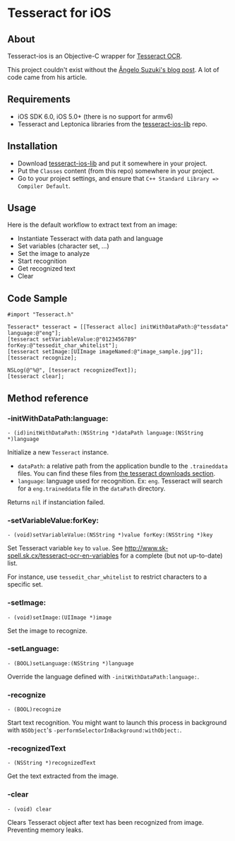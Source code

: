 Tesseract for iOS
=================


About
-----

Tesseract-ios is an Objective-C wrapper for [Tesseract OCR](http://code.google.com/p/tesseract-ocr/).

This project couldn't exist without the [Ângelo Suzuki's blog post](http://tinsuke.wordpress.com/2011/11/01/how-to-compile-and-use-tesseract-3-01-on-ios-sdk-5/). A lot of code came from his article.


Requirements
------------

 - iOS SDK 6.0, iOS 5.0+ (there is no support for armv6)
 - Tesseract and Leptonica libraries from the [tesseract-ios-lib](https://github.com/ldiqual/tesseract-ios-lib) repo.
 

Installation
------------

 - Download [tesseract-ios-lib](https://github.com/ldiqual/tesseract-ios-lib) and put it somewhere in your project.
 - Put the `Classes` content (from this repo) somewhere in your project.
 - Go to your project settings, and ensure that `C++ Standard Library => Compiler Default`.
 

Usage
-----

Here is the default workflow to extract text from an image:

 - Instantiate Tesseract with data path and language
 - Set variables (character set, …)
 - Set the image to analyze
 - Start recognition
 - Get recognized text
 - Clear
 
 
Code Sample
-----------

    #import "Tesseract.h"
    
    Tesseract* tesseract = [[Tesseract alloc] initWithDataPath:@"tessdata" language:@"eng"];
    [tesseract setVariableValue:@"0123456789" forKey:@"tessedit_char_whitelist"];
    [tesseract setImage:[UIImage imageNamed:@"image_sample.jpg"]];
    [tesseract recognize];
    
    NSLog(@"%@", [tesseract recognizedText]);
    [tesseract clear];
 
 
Method reference
----------------

### -initWithDataPath:language: ###

`- (id)initWithDataPath:(NSString *)dataPath language:(NSString *)language`

Initialize a new `Tesseract` instance.

 - `dataPath`: a relative path from the application bundle to the `.traineddata` files. You can find these files from [the tesseract downloads section](http://code.google.com/p/tesseract-ocr/downloads/list).
 - `language`: language used for recognition. Ex: `eng`. Tesseract will search for a `eng.traineddata` file in the `dataPath` directory.
 
Returns `nil` if instanciation failed.
 

### -setVariableValue:forKey: ###

`- (void)setVariableValue:(NSString *)value forKey:(NSString *)key`

Set Tesseract variable `key` to `value`. See <http://www.sk-spell.sk.cx/tesseract-ocr-en-variables> for a complete (but not up-to-date) list.

For instance, use `tessedit_char_whitelist` to restrict characters to a specific set.

### -setImage: ###

`- (void)setImage:(UIImage *)image`

Set the image to recognize.

### -setLanguage: ###

`- (BOOL)setLanguage:(NSString *)language`

Override the language defined with `-initWithDataPath:language:`.

### -recognize ###

`- (BOOL)recognize`

Start text recognition. You might want to launch this process in background with `NSObject`'s `-performSelectorInBackground:withObject:`. 

### -recognizedText ###

`- (NSString *)recognizedText`

Get the text extracted from the image.

### -clear ###

`- (void) clear`

Clears Tesseract object after text has been recognized from image. Preventing memory leaks.